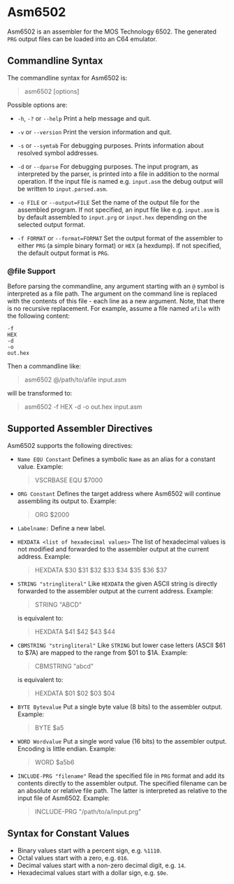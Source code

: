 # Asm6502

Asm6502 is an assembler for the MOS Technology 6502. The generated `PRG` output files can be loaded into an C64 emulator.


## Commandline Syntax

The commandline syntax for Asm6502 is:

> asm6502 [options] <input-file>

Possible options are:

 *  `-h`, `-?` or `--help`
    Print a help message and quit.

 *  `-v` or `--version`
    Print the version information and quit.

 *  `-s` or `--symtab`
    For debugging purposes. Prints information about resolved symbol addresses.

 *  `-d` or `--dparse`
    For debugging purposes. The input program, as interpreted by the parser, is printed into a file in addition to the normal operation. If the input file is named e.g. `input.asm` the debug output will be written to `input.parsed.asm`.

 *  `-o FILE` or `--output=FILE`
    Set the name of the output file for the assembled program. If not specified, an input file like e.g. `input.asm` is by default assembled to `input.prg` or `input.hex` depending on the selected output format.

 *  `-f FORMAT` or `--format=FORMAT`
    Set the output format of the assembler to either `PRG` (a simple binary format) or `HEX` (a hexdump). If not specified, the default output format is `PRG`.

### @file Support

Before parsing the commandline, any argument starting with an `@` symbol is interpreted as a file path. The argument on the command line is replaced with the contents of this file - each line as a new argument. Note, that there is no recursive replacement. For example, assume a file named `afile` with the following content:

    -f
    HEX
    -d
    -o
    out.hex

Then a commandline like:

> asm6502 @/path/to/afile input.asm


will be transformed to:

> asm6502 -f HEX -d -o out.hex input.asm


## Supported Assembler Directives

Asm6502 supports the following directives:

 * `Name EQU Constant`
    Defines a symbolic `Name` as an alias for a constant value. Example:
    > VSCRBASE EQU $7000

 * `ORG Constant`
    Defines the target address where Asm6502 will continue assembling its output to. Example:
    > ORG $2000

 * `Labelname:`
    Define a new label.

 * `HEXDATA <list of hexadecimal values>`
    The list of hexadecimal values is not modified and forwarded to the assembler output at the current address. Example:
    > HEXDATA $30 $31 $32 $33 $34 $35 $36 $37

 * `STRING "stringliteral"`
    Like `HEXDATA` the given ASCII string is directly forwarded to the assembler output at the current address. Example:
    > STRING "ABCD"

    is equivalent to:

    > HEXDATA $41 $42 $43 $44

 * `CBMSTRING "stringliteral"`
    Like `STRING` but lower case letters (ASCII $61 to $7A) are mapped to the range from $01 to $1A. Example:
    > CBMSTRING "abcd"

    is equivalent to:

    > HEXDATA $01 $02 $03 $04

 * `BYTE Bytevalue`
    Put a single byte value (8 bits) to the assembler output. Example:
    > BYTE $a5

 * `WORD Wordvalue`
    Put a single word value (16 bits) to the assembler output. Encoding is little endian. Example:
    > WORD $a5b6

 * `INCLUDE-PRG "filename"`
    Read the specified file in `PRG` format and add its contents directly to the assembler output. The specified filename can be an absolute or relative file path. The latter is interpreted as relative to the input file of Asm6502. Example:
    > INCLUDE-PRG "/path/to/a/input.prg"


## Syntax for Constant Values

 * Binary values start with a percent sign, e.g. `%1110`.
 * Octal values start with a zero, e.g. `016`.
 * Decimal values start with a non-zero decimal digit, e.g. `14`.
 * Hexadecimal values start with a dollar sign, e.g. `$0e`.
